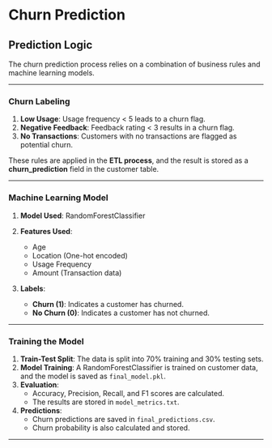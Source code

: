 # Churn Prediction

## Prediction Logic
The churn prediction process relies on a combination of business rules and machine learning models.

---

### **Churn Labeling**
1. **Low Usage**: Usage frequency < 5 leads to a churn flag.  
2. **Negative Feedback**: Feedback rating < 3 results in a churn flag.  
3. **No Transactions**: Customers with no transactions are flagged as potential churn.  

These rules are applied in the **ETL process**, and the result is stored as a **churn_prediction** field in the customer table.

---

### **Machine Learning Model**
1. **Model Used**: RandomForestClassifier  
2. **Features Used**:  
   - Age  
   - Location (One-hot encoded)  
   - Usage Frequency  
   - Amount (Transaction data)  

3. **Labels**:  
   - **Churn (1)**: Indicates a customer has churned.  
   - **No Churn (0)**: Indicates a customer has not churned.  

---

### **Training the Model**
1. **Train-Test Split**: The data is split into 70% training and 30% testing sets.  
2. **Model Training**: A RandomForestClassifier is trained on customer data, and the model is saved as `final_model.pkl`.  
3. **Evaluation**:  
   - Accuracy, Precision, Recall, and F1 scores are calculated.  
   - The results are stored in `model_metrics.txt`.  
4. **Predictions**:  
   - Churn predictions are saved in `final_predictions.csv`.  
   - Churn probability is also calculated and stored.  

---

